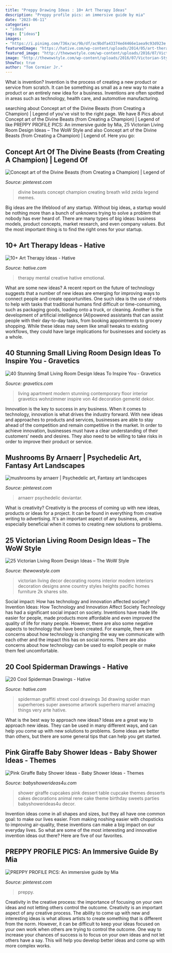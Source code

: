 ```yaml
---
title: "Preppy Drawing Ideas : 10+ Art Therapy Ideas"
description: "Preppy profile pics: an immersive guide by mia"
date: "2023-06-11"
categories:
- "ideas"
tags: ["ideas"]
images:
- "https://i.pinimg.com/736x/ac/9b/df/ac9bdfa43374ed4466e1aea9c93d923e.jpg"
featuredImage: "https://hative.com/wp-content/uploads/2014/05/art-therapy-ideas/12-art-therapy-ideas.jpg"
featured_image: "http://thewowstyle.com/wp-content/uploads/2016/07/Victorian-Style-Living-Room-Decorating.jpg"
image: "http://thewowstyle.com/wp-content/uploads/2016/07/Victorian-Style-Living-Room-Decorating.jpg"
ShowToc: true
author: "Tom Cormier Jr."
---
```



What is invention?
Invention is the process of creating a new product or service from scratch. It can be something as small as a new way to make a product or an entirely new idea for a business. Inventions are often spotted in areas such as technology, health care, and automotive manufacturing.

	

		
searching about Concept art of the Divine Beasts (from Creating a Champion) | Legend of you've visit to the right page. We have 8 Pics about Concept art of the Divine Beasts (from Creating a Champion) | Legend of like PREPPY PROFILE PICS: An immersive guide by Mia, 25 Victorian Living Room Design Ideas – The WoW Style and also Concept art of the Divine Beasts (from Creating a Champion) | Legend of. Here you go:
		
    
## Concept Art Of The Divine Beasts (from Creating A Champion) | Legend Of

<img loading=lazy src="https://i.pinimg.com/736x/ac/9b/df/ac9bdfa43374ed4466e1aea9c93d923e.jpg" onerror="this.onerror=null;this.src='https://tse4.mm.bing.net/th?id=OIP.c8jCcu7kkhfQVQ8I7L3upAHaJ3&amp;pid=15.1';" alt="Concept art of the Divine Beasts (from Creating a Champion) | Legend of">

_Source: pinterest.com_

>divine beasts concept champion creating breath wild zelda legend memes. 

	

Big ideas are the lifeblood of any startup. Without big ideas, a startup would be nothing more than a bunch of unknowns trying to solve a problem that nobody has ever heard of. There are many types of big ideas: business models, product concepts, market research, and even company values. But the most important thing is to find the right ones for your startup.

    
## 10+ Art Therapy Ideas - Hative

<img loading=lazy src="https://hative.com/wp-content/uploads/2014/05/art-therapy-ideas/12-art-therapy-ideas.jpg" onerror="this.onerror=null;this.src='https://tse1.mm.bing.net/th?id=OIP.7hIxjGXegd7aaFnlzaj2qAAAAA&amp;pid=15.1';" alt="10+ Art Therapy Ideas - Hative">

_Source: hative.com_

>therapy mental creative hative emotional. 

	

What are some new ideas?
A recent report on the future of technology suggests that a number of new ideas are emerging for improving ways to connect people and create opportunities. One such idea is the use of robots to help with tasks that traditional humans find difficult or time-consuming, such as packaging goods, loading onto a truck, or cleaning. Another is the development of artificial intelligence (AI)powered assistants that can assist people with their day-to-day tasks, from booking appointments to grocery shopping. While these ideas may seem like small tweaks to existing workflows, they could have large implications for businesses and society as a whole.

    
## 40 Stunning Small Living Room Design Ideas To Inspire You - Gravetics

<img loading=lazy src="https://www.gravetics.com/wp-content/uploads/2016/12/Small-Living-Room-Ideas32.jpg" onerror="this.onerror=null;this.src='https://tse3.mm.bing.net/th?id=OIP.KfvZ-X2WRb12EhQRrrzJkAHaJ4&amp;pid=15.1';" alt="40 Stunning Small Living Room Design Ideas To Inspire You - Gravetics">

_Source: gravetics.com_

>living apartment modern stunning contemporary floor interior gravetics wohnzimmer inspire von 4d decoration gemerkt dekor. 

	

Innovation is the key to success in any business. When it comes to technology, innovation is what drives the industry forward. With new ideas and approaches to products and services, businesses are able to stay ahead of the competition and remain competitive in the market. In order to achieve innovation, businesses must have a clear understanding of their customers’ needs and desires. They also need to be willing to take risks in order to improve their product or service.

    
## Mushrooms By Arnaerr | Psychedelic Art, Fantasy Art Landscapes

<img loading=lazy src="https://i.pinimg.com/736x/53/ac/6b/53ac6b162e0462c7bcf14099daedd4e9.jpg" onerror="this.onerror=null;this.src='https://tse3.mm.bing.net/th?id=OIP.FdHb99w9Gz7wTiMvEyVOHAHaKt&amp;pid=15.1';" alt="mushrooms by arnaerr | Psychedelic art, Fantasy art landscapes">

_Source: pinterest.com_

>arnaerr psychedelic deviantar. 

	

What is creativity?
Creativity is the process of coming up with new ideas, products or ideas for a project. It can be found in everything from creative writing to advertising. It's an important aspect of any business, and is especially beneficial when it comes to creating new solutions to problems.

    
## 25 Victorian Living Room Design Ideas – The WoW Style

<img loading=lazy src="http://thewowstyle.com/wp-content/uploads/2016/07/Victorian-Style-Living-Room-Decorating.jpg" onerror="this.onerror=null;this.src='https://tse3.mm.bing.net/th?id=OIP.7NUZAFqCj5rYGbFwMmWhdwHaLC&amp;pid=15.1';" alt="25 Victorian Living Room Design Ideas – The WoW Style">

_Source: thewowstyle.com_

>victorian living decor decorating rooms interior modern interiors decoration designs anne country styles heights pacific homes furniture 2k shares site. 

	

Social impact: How has technology and innovation affected society?
Invention Ideas: How Technology and Innovation Affect Society
Technology has had a significant social impact on society. Inventions have made life easier for people, made products more affordable and even improved the quality of life for many people. However, there are also some negative aspects to technology that have been created. For example, there are concerns about how technology is changing the way we communicate with each other and the impact this has on social norms. There are also concerns about how technology can be used to exploit people or make them feel uncomfortable.

    
## 20 Cool Spiderman Drawings - Hative

<img loading=lazy src="https://hative.com/wp-content/uploads/2014/07/spiderman-drawings/4-spiderman-drawings.jpg" onerror="this.onerror=null;this.src='https://tse1.mm.bing.net/th?id=OIP.FoDb6moj54CFoORld7AAQwHaLH&amp;pid=15.1';" alt="20 Cool Spiderman Drawings - Hative">

_Source: hative.com_

>spiderman graffiti street cool drawings 3d drawing spider man superheroes super awesome artwork superhero marvel amazing things very arte hative. 

	

What is the best way to approach new ideas?
Ideas are a great way to approach new ideas. They can be used in many different ways, and can help you come up with new solutions to problems. Some ideas are better than others, but there are some general tips that can help you get started.

    
## Pink Giraffe Baby Shower Ideas - Baby Shower Ideas - Themes

<img loading=lazy src="https://babyshowerideas4u.com/wp-content/uploads/2014/04/Pink-Giraffe-Baby-Shower-Dessert-Table-giraffe-cupcake-wrappers.jpg" onerror="this.onerror=null;this.src='https://tse4.mm.bing.net/th?id=OIP.LzSCxqDl00ImogppHC3OvgHaLe&amp;pid=15.1';" alt="Pink Giraffe Baby Shower Ideas - Baby Shower Ideas - Themes">

_Source: babyshowerideas4u.com_

>shower giraffe cupcakes pink dessert table cupcake themes desserts cakes decorations animal rene cake theme birthday sweets parties babyshowerideas4u decor. 

	

Invention ideas come in all shapes and sizes, but they all have one common goal: to make our lives easier. From making noshing easier with chopsticks to improving air-quality, these inventions can make a big impact on our everyday lives. So what are some of the most interesting and innovative invention ideas out there? Here are five of our favorites.

    
## PREPPY PROFILE PICS: An Immersive Guide By Mia

<img loading=lazy src="https://i.pinimg.com/736x/21/f0/fd/21f0fdba830ea7dc159bdc5f2504a85a.jpg" onerror="this.onerror=null;this.src='https://tse3.mm.bing.net/th?id=OIP.oMfe6RN_gE30LT46QHhG6wHaNK&amp;pid=15.1';" alt="PREPPY PROFILE PICS: An immersive guide by Mia">

_Source: pinterest.com_

>preppy. 

	

Creativity in the creative process: the importance of focusing on your own ideas and not letting others control the outcome.
Creativity is an important aspect of any creative process. The ability to come up with new and interesting ideas is what allows artists to create something that is different from the norm. However, it can be difficult to keep your ideas focused on your own work when others are trying to control the outcome. One way to increase your chances of success is to focus on your own ideas and not let others have a say. This will help you develop better ideas and come up with more complex works.

